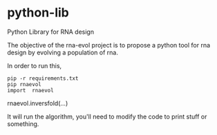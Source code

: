 # python-lib
Python Library for RNA design


The objective of the rna-evol project is to propose a python tool for rna design by evolving a population of rna.

In order to run this,

    pip -r requirements.txt
    pip rnaevol
    import  rnaevol

rnaevol.inversfold(...)

It will run the algorithm, you'll need to modify the code to print stuff or something.


